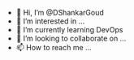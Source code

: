 - 👋 Hi, I’m @DShankarGoud
- 👀 I’m interested in ...
- 🌱 I’m currently learning DevOps
- 💞️ I’m looking to collaborate on ...
- 📫 How to reach me ...

<!---
DShankarGoud/DShankarGoud is a ✨ special ✨ repository because its `README.md` (this file) appears on your GitHub profile.
You can click the Preview link to take a look at your changes.
--->
